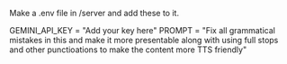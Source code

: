 Make a .env file in /server and add these to it.

GEMINI_API_KEY = "Add your key here"
PROMPT = "Fix all grammatical mistakes in this and make it more presentable along with using full stops and other punctioations to make the content more TTS friendly"
